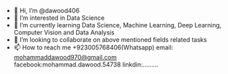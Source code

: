 - 👋 Hi, I’m @dawood406
- 👀 I’m interested in Data Science
- 🌱 I’m currently learning Data Science, Machine Learning, Deep Learning, Computer Vision and Data Analysis
- 💞️ I’m looking to collaborate on above mentioned fields related tasks
- 📫 How to reach me +923005768406(Whatsapp) email: mohammaddawood970@gmail.com facebook:mohammad.dawood.54738 linkdin:.........

<!---
dawood406/dawood406 is a ✨ special ✨ repository because its `README.md` (this file) appears on your GitHub profile.
You can click the Preview link to take a look at your changes.
--->
